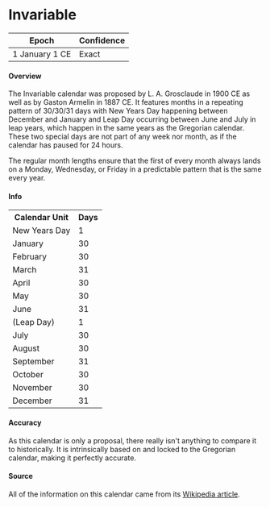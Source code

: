 # Invariable

| Epoch             | Confidence |
| ----------------- | ---------- |
| 1 January 1 CE | Exact       |

#### Overview

The Invariable calendar was proposed by L. A. Grosclaude in 1900 CE as well as by Gaston Armelin in 1887 CE. It features months in a repeating pattern of 30/30/31 days with New Years Day happening between December and January and Leap Day occurring between June and July in leap years, which happen in the same years as the Gregorian calendar. These two special days are not part of any week nor month, as if the calendar has paused for 24 hours.

The regular month lengths ensure that the first of every month always lands on a Monday, Wednesday, or Friday in a predictable pattern that is the same every year.

#### Info

<table class="table-short"><tr><th>Calendar Unit</th><th>Days</th></tr><tr><td>New Years Day</td><td>1</td></tr><tr><td>January</td><td>30</td></tr><tr><td>February</td><td>30</td></tr><tr><td>March</td><td>31</td></tr><tr><td>April</td><td>30</td></tr><tr><td>May</td><td>30</td></tr><tr><td>June</td><td>31</td></tr><tr><td>(Leap Day)</td><td>1</td></tr><tr><td>July</td><td>30</td></tr><tr><td>August</td><td>30</td></tr><tr><td>September</td><td>31</td></tr><tr><td>October</td><td>30</td></tr><tr><td>November</td><td>30</td></tr><tr><td>December</td><td>31</td></tr></table>

#### Accuracy

As this calendar is only a proposal, there really isn't anything to compare it to historically. It is intrinsically based on and locked to the Gregorian calendar, making it perfectly accurate.

#### Source

All of the information on this calendar came from its [Wikipedia article](https://en.wikipedia.org/wiki/Invariable_Calendar).

